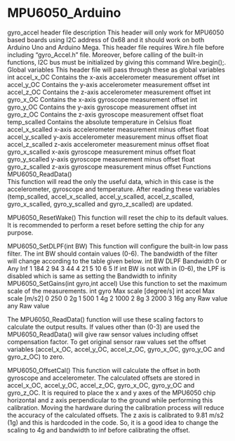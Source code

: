 MPU6050_Arduino
===============

gyro_accel header file description
This header will only work for MPU6050 based boards using I2C address of 0x68 and it should work on both Arduino Uno and Arduino Mega. This header file requires Wire.h file before including “gyro_Accel.h” file. Moreover, before calling of the built-in functions, I2C bus must be initialized by giving this command Wire.begin();.
Global variables
This header file will pass through these as global variables
int accel_x_OC				Contains the x-axis accelerometer measurement offset 
int accel_y_OC				Contains the y-axis accelerometer measurement offset
int accel_z_OC				Contains the z-axis accelerometer measurement offset
int gyro_x_OC				Contains the x-axis gyroscope measurement offset
int gyro_y_OC				Contains the y-axis gyroscope measurement offset
int gyro_z_OC				Contains the z-axis gyroscope measurement offset
float temp_scalled			Contains the absolute temperature in Celsius 
float accel_x_scalled			x-axis accelerometer measurement minus offset 
float accel_y_scalled			y-axis accelerometer measurement minus offset
float accel_z_scalled			z-axis accelerometer measurement minus offset
float gyro_x_scalled			x-axis gyroscope measurement minus offset
float gyro_y_scalled			y-axis gyroscope measurement minus offset
float gyro_z_scalled			z-axis gyroscope measurement minus offset
Functions
MPU6050_ReadData()	
This function will read the only the useful data, which in this case is the accelerometer, gyroscope and temperature. After reading these variables (temp_scalled, accel_x_scalled, accel_y_scalled, accel_z_scalled, gyro_x_scalled, gyro_y_scalled and gyro_z_scalled) are updated. 

MPU6050_ResetWake()	
This function will reset the chip to its default values. It is recommended to perform a reset before setting the chip for any purpose.  

MPU6050_SetDLPF(int BW)	
This function will configure the built-in low pass filter. The int BW should contain values (0-6). The bandwidth of the filter will change according to the table given below.
int BW		DLPF Bandwidth
0 or Any	Inf
1	        184
2	        94
3	        44
4	        21
5	        10
6	        5
If int BW is not with in (0-6), the LPF is disabled which is same as setting the Bandwidth to infinity 
MPU6050_SetGains(int gyro,int accel)	Use this function to set the maximum scale of the measurements. 
int gyro	Max scale [degree/s]		int accel	Max scale [m/s2]
0	                  250		          0	          2g
1	                  500	          	1	          4g
2                 	1000		        2	          8g
3	                  2000	        	3	          16g 
any	                Raw value	    	any       	Raw value

The MPU6050_ReadData() 
function will use these scaling factors to calculate the output results. If values other than (0-3) are used the MPU6050_ReadData() will give raw sensor values including offset compensation factor. To get original sensor raw values set the offset variables (accel_x_OC, accel_y_OC, accel_z_OC, gyro_x_OC, gyro_y_OC and gyro_z_OC) to zero.

MPU6050_OffsetCal()	
This function will calculate the offset in both gyroscope and accelerometer. The calculated offsets are stored in accel_x_OC, accel_y_OC, accel_z_OC, gyro_x_OC, gyro_y_OC and gyro_z_OC. It is required to place the x and y axes of the MPU6050 chip horizontal and z axis perpendicular to the ground while performing this calibration. Moving the hardware during the calibration process will reduce the accuracy of the calculated offsets. The z axis is calibrated to 9.81 m/s2 (1g) and this is hardcoded in the code. So, it is a good idea to change the scaling to 4g and bandwidth to inf before calibrating the offset.
